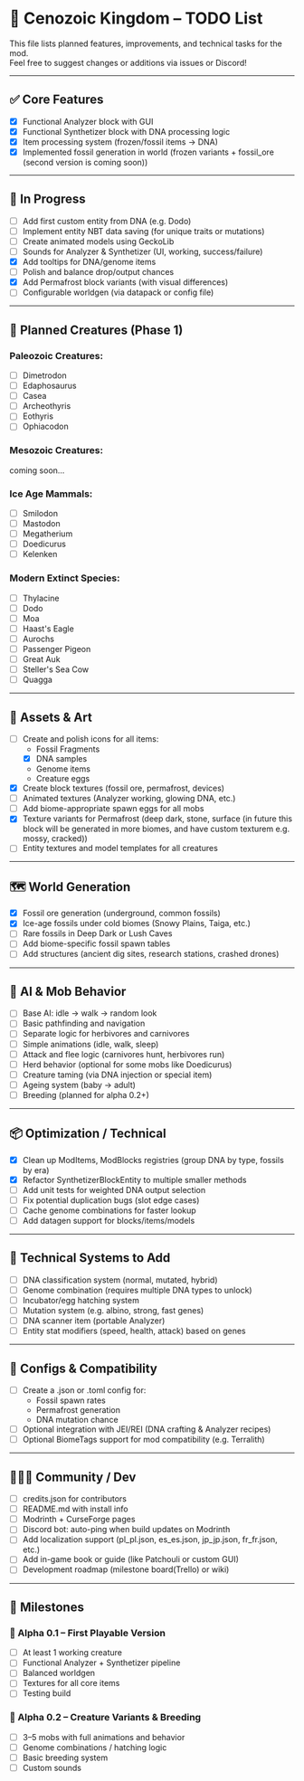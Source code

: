 # 🦣 Cenozoic Kingdom – TODO List

This file lists planned features, improvements, and technical tasks for the mod.  
Feel free to suggest changes or additions via issues or Discord!

---

## ✅ Core Features

- [x] Functional Analyzer block with GUI  
- [x] Functional Synthetizer block with DNA processing logic  
- [x] Item processing system (frozen/fossil items → DNA)  
- [x] Implemented fossil generation in world (frozen variants + fossil_ore (second version is coming soon))  

---

## 🔧 In Progress

- [ ] Add first custom entity from DNA (e.g. Dodo)  
- [ ] Implement entity NBT data saving (for unique traits or mutations)  
- [ ] Create animated models using GeckoLib  
- [ ] Sounds for Analyzer & Synthetizer (UI, working, success/failure)  
- [x] Add tooltips for DNA/genome items  
- [ ] Polish and balance drop/output chances  
- [x] Add Permafrost block variants (with visual differences)  
- [ ] Configurable worldgen (via datapack or config file)  

---

## 🧬 Planned Creatures (Phase 1)

### Paleozoic Creatures:
- [ ] Dimetrodon  
- [ ] Edaphosaurus  
- [ ] Casea  
- [ ] Archeothyris  
- [ ] Eothyris  
- [ ] Ophiacodon

### Mesozoic Creatures:
coming soon...

### Ice Age Mammals:
- [ ] Smilodon  
- [ ] Mastodon  
- [ ] Megatherium  
- [ ] Doedicurus  
- [ ] Kelenken  

### Modern Extinct Species:
- [ ] Thylacine  
- [ ] Dodo  
- [ ] Moa  
- [ ] Haast's Eagle  
- [ ] Aurochs  
- [ ] Passenger Pigeon  
- [ ] Great Auk  
- [ ] Steller's Sea Cow  
- [ ] Quagga  

---

## 🎨 Assets & Art

- [ ] Create and polish icons for all items:  
  - Fossil Fragments  
  - [x] DNA samples  
  - Genome items  
  - Creature eggs  
- [x] Create block textures (fossil ore, permafrost, devices)  
- [ ] Animated textures (Analyzer working, glowing DNA, etc.)  
- [ ] Add biome-appropriate spawn eggs for all mobs  
- [x] Texture variants for Permafrost (deep dark, stone, surface (in future this block will be generated in more biomes, and have custom texturem e.g. mossy, cracked))    
- [ ] Entity textures and model templates for all creatures  

---

## 🗺 World Generation

- [x] Fossil ore generation (underground, common fossils)  
- [x] Ice-age fossils under cold biomes (Snowy Plains, Taiga, etc.)  
- [ ] Rare fossils in Deep Dark or Lush Caves    
- [ ] Add biome-specific fossil spawn tables  
- [ ] Add structures (ancient dig sites, research stations, crashed drones)  

---

## 🧠 AI & Mob Behavior

- [ ] Base AI: idle → walk → random look  
- [ ] Basic pathfinding and navigation  
- [ ] Separate logic for herbivores and carnivores  
- [ ] Simple animations (idle, walk, sleep)  
- [ ] Attack and flee logic (carnivores hunt, herbivores run)  
- [ ] Herd behavior (optional for some mobs like Doedicurus)  
- [ ] Creature taming (via DNA injection or special item)  
- [ ] Ageing system (baby → adult)  
- [ ] Breeding (planned for alpha 0.2+)  

---

## 📦 Optimization / Technical

- [x] Clean up ModItems, ModBlocks registries (group DNA by type, fossils by era)  
- [x] Refactor SynthetizerBlockEntity to multiple smaller methods  
- [ ] Add unit tests for weighted DNA output selection  
- [ ] Fix potential duplication bugs (slot edge cases)  
- [ ] Cache genome combinations for faster lookup  
- [ ] Add datagen support for blocks/items/models  

---

## 🔧 Technical Systems to Add

- [ ] DNA classification system (normal, mutated, hybrid)  
- [ ] Genome combination (requires multiple DNA types to unlock)  
- [ ] Incubator/egg hatching system  
- [ ] Mutation system (e.g. albino, strong, fast genes)  
- [ ] DNA scanner item (portable Analyzer)  
- [ ] Entity stat modifiers (speed, health, attack) based on genes  

---

## 🧾 Configs & Compatibility

- [ ] Create a .json or .toml config for:  
  - Fossil spawn rates  
  - Permafrost generation  
  - DNA mutation chance  
- [ ] Optional integration with JEI/REI (DNA crafting & Analyzer recipes)  
- [ ] Optional BiomeTags support for mod compatibility (e.g. Terralith)  

---

## 🧑‍🤝‍🧑 Community / Dev

- [ ] credits.json for contributors  
- [ ] README.md with install info  
- [ ] Modrinth + CurseForge pages  
- [ ] Discord bot: auto-ping when build updates on Modrinth  
- [ ] Add localization support (pl_pl.json, es_es.json, jp_jp.json, fr_fr.json, etc.)  
- [ ] Add in-game book or guide (like Patchouli or custom GUI)  
- [ ] Development roadmap (milestone board(Trello) or wiki)  

---

## 📅 Milestones

### 🔹 Alpha 0.1 – First Playable Version
- [ ] At least 1 working creature  
- [ ] Functional Analyzer + Synthetizer pipeline  
- [ ] Balanced worldgen  
- [ ] Textures for all core items  
- [ ] Testing build  

### 🔷 Alpha 0.2 – Creature Variants & Breeding
- [ ] 3–5 mobs with full animations and behavior  
- [ ] Genome combinations / hatching logic  
- [ ] Basic breeding system  
- [ ] Custom sounds 
